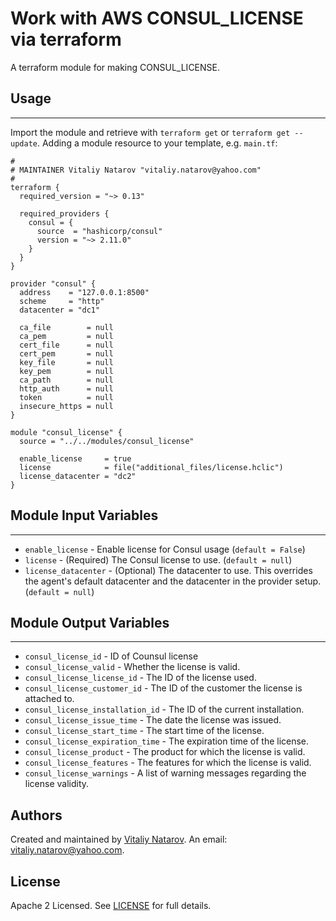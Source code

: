 # Work with AWS CONSUL_LICENSE via terraform

A terraform module for making CONSUL_LICENSE.


## Usage
----------------------
Import the module and retrieve with ```terraform get``` or ```terraform get --update```. Adding a module resource to your template, e.g. `main.tf`:

```
#
# MAINTAINER Vitaliy Natarov "vitaliy.natarov@yahoo.com"
#
terraform {
  required_version = "~> 0.13"

  required_providers {
    consul = {
      source  = "hashicorp/consul"
      version = "~> 2.11.0"
    }
  }
}

provider "consul" {
  address    = "127.0.0.1:8500"
  scheme     = "http"
  datacenter = "dc1"

  ca_file        = null
  ca_pem         = null
  cert_file      = null
  cert_pem       = null
  key_file       = null
  key_pem        = null
  ca_path        = null
  http_auth      = null
  token          = null
  insecure_https = null
}

module "consul_license" {
  source = "../../modules/consul_license"

  enable_license     = true
  license            = file("additional_files/license.hclic")
  license_datacenter = "dc2"
}
```

## Module Input Variables
----------------------
- `enable_license` - Enable license for Consul usage (`default = False`)
- `license` - (Required) The Consul license to use. (`default = null`)
- `license_datacenter` - (Optional) The datacenter to use. This overrides the agent's default datacenter and the datacenter in the provider setup. (`default = null`)

## Module Output Variables
----------------------
- `consul_license_id` - ID of Counsul license
- `consul_license_valid` - Whether the license is valid.
- `consul_license_license_id` - The ID of the license used.
- `consul_license_customer_id` - The ID of the customer the license is attached to.
- `consul_license_installation_id` - The ID of the current installation.
- `consul_license_issue_time` - The date the license was issued.
- `consul_license_start_time` - The start time of the license.
- `consul_license_expiration_time` - The expiration time of the license.
- `consul_license_product` - The product for which the license is valid.
- `consul_license_features` - The features for which the license is valid.
- `consul_license_warnings` - A list of warning messages regarding the license validity.


## Authors

Created and maintained by [Vitaliy Natarov](https://github.com/SebastianUA). An email: [vitaliy.natarov@yahoo.com](vitaliy.natarov@yahoo.com).

## License

Apache 2 Licensed. See [LICENSE](https://github.com/SebastianUA/terraform/blob/master/LICENSE) for full details.
